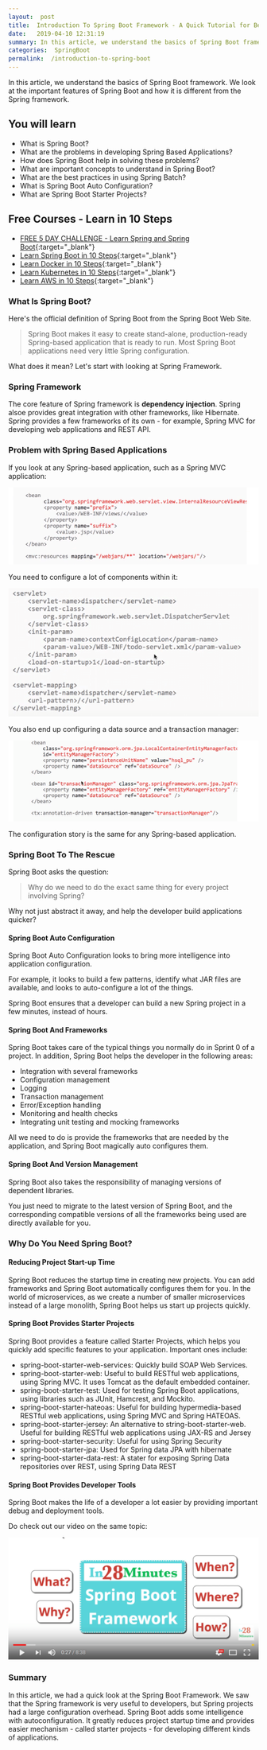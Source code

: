 ```yaml
---
layout:  post
title:  Introduction To Spring Boot Framework - A Quick Tutorial for Beginners
date:   2019-04-10 12:31:19
summary: In this article, we understand the basics of Spring Boot framework. We look at the important features of Spring Boot and how it is different from the Spring framework.
categories:  SpringBoot
permalink:  /introduction-to-spring-boot
---
```


In this article, we understand the basics of Spring Boot framework. We look at the important features of Spring Boot and how it is different from the Spring framework.

## You will learn
- What is Spring Boot?
- What are the problems in developing Spring Based Applications?
- How does Spring Boot help in solving these problems?
- What are important concepts to understand in Spring Boot?
- What are the best practices in using Spring Batch?
- What is Spring Boot Auto Configuration?
- What are Spring Boot Starter Projects?

## Free Courses - Learn in 10 Steps

- [FREE 5 DAY CHALLENGE - Learn Spring and Spring Boot](https://rebrand.ly/SBT-Page-Top-LearningChallenge-SpringBoot){:target="_blank"}
- [Learn Spring Boot in 10 Steps](https://rebrand.ly/in28minutes-10steps-springboot){:target="_blank"}
- [Learn Docker in 10 Steps](https://rebrand.ly/in28minutes-10steps-docker){:target="_blank"}
- [Learn Kubernetes in 10 Steps](https://rebrand.ly/in28minutes-10steps-k8s){:target="_blank"}
- [Learn AWS in 10 Steps](https://rebrand.ly/in28minutes-10steps-aws-beanstalk){:target="_blank"}


### What Is Spring Boot?

Here's the official definition of Spring Boot from the Spring Boot Web Site.

> Spring Boot makes it easy to create stand-alone, production-ready Spring-based application that is ready to run. Most Spring Boot applications need very little Spring configuration.  

What does it mean? Let's start with looking at Spring Framework.

### Spring Framework

The core feature of Spring framework is **dependency injection**. Spring alsoe provides great integration with other frameworks, like Hibernate. Spring provides a few frameworks of its own - for example, Spring MVC for developing web applications and REST API.

### Problem with Spring Based Applications

If you look at any Spring-based application, such as a Spring MVC application:

![image info](images/Capture-085-02.png)

You need to configure a lot of components within it:

![image info](images/Capture-085-03.png)

You also end up configuring a data source and a transaction manager: 

![image info](images/Capture-085-04.png)

The configuration story is the same for any Spring-based application. 

### Spring Boot To The Rescue

Spring Boot asks the question: 

> Why do we need to do the exact same thing for every project involving Spring? 

Why not just abstract it away, and help the developer build applications quicker?

#### Spring Boot Auto Configuration

Spring Boot Auto Configuration looks to bring more intelligence into application configuration. 

For example, it looks to build a few patterns, identify what JAR files are available, and looks to auto-configure a lot of the things.

Spring Boot ensures that a developer can build a new Spring project in a few minutes, instead of hours. 

#### Spring Boot And Frameworks

Spring Boot takes care of the typical things you normally do in Sprint 0 of a project. In addition, Spring Boot helps the developer in the following areas:
* Integration with several frameworks
* Configuration management
* Logging
* Transaction management
* Error/Exception handling
* Monitoring and health checks
* Integrating unit testing and mocking frameworks

All we need to do is provide the frameworks that are needed by the application, and Spring Boot magically auto configures them. 

#### Spring Boot And Version Management

Spring Boot also takes the responsibility of managing versions of dependent libraries. 

You just need to migrate to the latest version of Spring Boot, and the corresponding compatible versions of all the frameworks being used are directly available for you. 

### Why Do You Need Spring Boot?

#### Reducing Project Start-up Time

Spring Boot reduces the startup time in creating new projects. You can add frameworks and Spring Boot automatically configures them for you. In the world of microservices, as we create a number of smaller microservices instead of a large monolith, Spring Boot helps us start up projects quickly. 

#### Spring Boot Provides Starter Projects

Spring Boot provides a feature called Starter Projects, which helps you quickly add specific features to your application. Important ones include:
* spring-boot-starter-web-services: Quickly build SOAP Web Services.
* spring-boot-starter-web: Useful to build RESTful web applications, using Spring MVC. It uses Tomcat as the default embedded container.
* spring-boot-starter-test: Used for testing Spring Boot applications, using libraries such as JUnit, Hamcrest, and Mockito.
* spring-boot-starter-hateoas: Useful for building hypermedia-based RESTful web applications, using Spring MVC and Spring HATEOAS.
* spring-boot-starter-jersey: An alternative to string-boot-starter-web. Useful for building RESTful web applications using JAX-RS and Jersey
* spring-boot-starter-security: Useful for using Spring Security
* spring-boot-starter-jpa: Used for Spring data JPA with hibernate
* spring-boot-starter-data-rest: A stater for exposing Spring Data repositories over REST, using Spring Data REST

#### Spring Boot Provides Developer Tools

Spring Boot makes the life of a developer a lot easier by providing important debug and deployment tools. 

Do check out our video on the same topic:

[![image info](images/Capture-085-01.png)](https://www.youtube.com/watch?v=sKdD3wYP9SM)

### Summary

In this article, we had a quick look at the Spring Boot Framework. We saw that the Spring framework is very useful to developers, but Spring projects had a large configuration overhead. Spring Boot adds some intelligence with autoconfiguration. It greatly reduces project startup time and provides easier mechanism - called starter projects - for developing different kinds of applications.